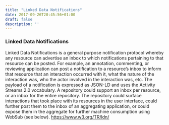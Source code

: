 ```yaml
---
title: "Linked Data Notifications"
date: 2017-09-26T20:45:56+01:00
draft: false
description: ''
---
```


### Linked Data Notifications

Linked Data Notifications is a general purpose notification protocol whereby any resource can advertise an inbox to which notifications pertaining to that resource can be posted. For example, an annotation, commenting, or reviewing application can post a notification to a resource’s inbox to inform that resource that an interaction occurred with it, what the nature of the interaction was, who the actor involved in the interaction was, etc. The payload of a notification is expressed as JSON-LD and uses the Activity Streams 2.0 vocabulary. A repository could support an inbox per resource, or an inbox for the entire repository. The repository could surface interactions that took place with its resources in the user interface, could further post them to the inbox of an aggregating application, or could expose them in the aggregate for further machine consumption using WebSub (see below). https://www.w3.org/TR/ldn/
